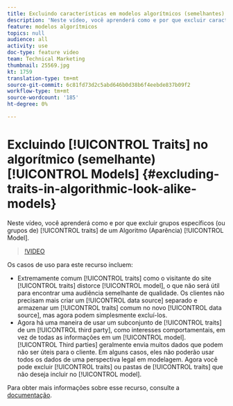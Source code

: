 ```yaml
---
title: Excluindo características em modelos algorítmicos (semelhantes)
description: 'Neste vídeo, você aprenderá como e por que excluir características específicas (ou grupos de) de um Modelo algorítmico (Aparência). '
feature: modelos algorítmicos
topics: null
audience: all
activity: use
doc-type: feature video
team: Technical Marketing
thumbnail: 25569.jpg
kt: 1759
translation-type: tm+mt
source-git-commit: 6c81fd73d2c5abd646b0d38b6f4eebde837b09f2
workflow-type: tm+mt
source-wordcount: '185'
ht-degree: 0%

---
```



# Excluindo [!UICONTROL Traits] no algorítmico (semelhante) [!UICONTROL Models] {#excluding-traits-in-algorithmic-look-alike-models}

Neste vídeo, você aprenderá como e por que excluir grupos específicos (ou grupos de) [!UICONTROL traits] de um Algoritmo (Aparência) [!UICONTROL Model].

>[!VIDEO](https://video.tv.adobe.com/v/25569/?quality=12)

Os casos de uso para este recurso incluem:

* Extremamente comum [!UICONTROL traits] como o visitante do site [!UICONTROL traits] distorce [!UICONTROL model], o que não será útil para encontrar uma audiência semelhante de qualidade. Os clientes não precisam mais criar um [!UICONTROL data source] separado e armazenar um [!UICONTROL traits] comum no novo [!UICONTROL data source], mas agora podem simplesmente excluí-los.
* Agora há uma maneira de usar um subconjunto de [!UICONTROL traits] de um [!UICONTROL third party], como interesses comportamentais, em vez de todas as informações em um [!UICONTROL model]. [!UICONTROL Third parties] geralmente envia muitos dados que podem não ser úteis para o cliente. Em alguns casos, eles não poderão usar todos os dados de uma perspectiva legal em modelagem. Agora você pode excluir [!UICONTROL traits] ou pastas de [!UICONTROL traits] que não deseja incluir no [!UICONTROL model].

Para obter mais informações sobre esse recurso, consulte a [documentação](https://marketing.adobe.com/resources/help/en_US/aam/trait-exclusion-algo-models.html).